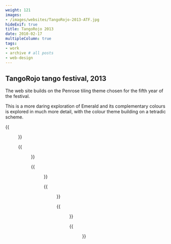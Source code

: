 ```yaml
---
weight: 121
images:
- /images/websites/TangoRojo-2013-ATF.jpg
hideExif: true
title: TangoRojo 2013
date: 2010-02-17
multipleColumn: true
tags:
- work
- archive # all posts
- web-design
---
```


## TangoRojo tango festival, 2013

The web site builds on the Penrose tiling theme chosen for the fifth year of the
festival.

This is a more daring exploration of Emerald and its complementary colours is
explored in much more detail, with the colour theme building on a tetradic
scheme.

{{<figure src="/img/websites/TangoRojo-2013-artists_1.jpg" title="Artist details">}}

{{<figure src="/img/websites/TangoRojo-2013-artists_2.jpg" title="Artist details">}}

{{<figure src="/img/websites/TangoRojo-2013-artist_listing.jpg" title="Artist listing">}}

{{<figure src="/img/websites/TangoRojo-2013-events_schedule.jpg" title="Event schedule">}}

{{<figure src="/img/websites/TangoRojo-2013-event_details_1.jpg" title="Event details">}}

{{<figure src="/img/websites/TangoRojo-2013-footer.jpg" title="Website footer">}}

